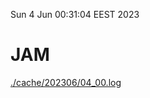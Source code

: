 Sun  4 Jun 00:31:04 EEST 2023
# JAM
<a href='./cache/202306/04_00.log'>./cache/202306/04_00.log</a>
